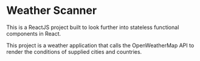 # Weather Scanner
This is a ReactJS project built to look further into stateless functional components in React.

This project is a weather application that calls the OpenWeatherMap API to render the conditions of supplied cities and countries.
